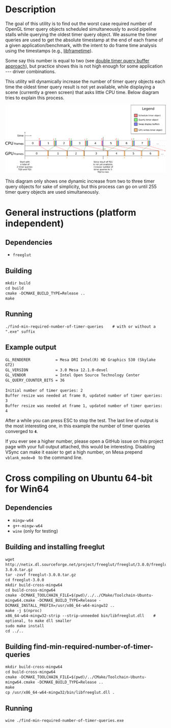 Description
===========

The goal of this utility is to find out
the worst case required number of OpenGL timer query objects scheduled simultaneously
to avoid pipeline stalls while querying the oldest timer query object.
We assume the timer queries are used to get
the absolute timestamp at the end of each frame of a given application/benchmark,
with the intent to do frame time analysis using the timestamps
(e.g., [libframetime](https://github.com/clbr/libframetime)).

Some say this number is equal to two (see [double timer query buffer approach](http://www.lighthouse3d.com/tutorials/opengl-timer-query/#highlighter_120514)),
but practice shows this is not high enough for some application --- driver combinations.

This utility will dynamically increase the number of timer query objects
each time the oldest timer query result is not yet available,
while displaying a scene (currently a green screen) that asks little CPU time.
Below diagram tries to explain this process.

[![pipeline.png](https://raw.githubusercontent.com/Eliasvan/find-min-required-number-of-timer-queries/master/doc/pipeline.png)](doc/pipeline.png)

This diagram only shows one dynamic increase from two to three timer query objects for sake of simplicity,
but this process can go on until 255 timer query objects are used simultaneously.


General instructions (platform independent)
===========================================

Dependencies
------------

- `freeglut`

Building
--------

	mkdir build
	cd build
	cmake -DCMAKE_BUILD_TYPE=Release ..
	make

Running
-------

	./find-min-required-number-of-timer-queries    # with or without a ".exe" suffix

Example output
--------------

	GL_RENDERER           = Mesa DRI Intel(R) HD Graphics 530 (Skylake GT2) 
	GL_VERSION            = 3.0 Mesa 12.1.0-devel
	GL_VENDOR             = Intel Open Source Technology Center
	GL_QUERY_COUNTER_BITS = 36
	
	Initial number of timer queries: 2
	Buffer resize was needed at frame 0, updated number of timer queries: 3
	Buffer resize was needed at frame 1, updated number of timer queries: 4

After a while you can press ESC to stop the test.
The last line of output is the most interesting one, in this example the number of timer queries converged to **`4`**.

If you ever see a higher number, please open a GitHub issue on this project page with your full output attached, this would be interesting.
Disabling VSync can make it easier to get a high number, on Mesa prepend `vblank_mode=0 ` to the command line.


Cross compiling on Ubuntu 64-bit for **Win64**
==============================================

Dependencies
------------

- `mingw-w64`
- `g++-mingw-w64`
- `wine` (only for testing)

Building and installing freeglut
--------------------------------

	wget http://netix.dl.sourceforge.net/project/freeglut/freeglut/3.0.0/freeglut-3.0.0.tar.gz
	tar -zxvf freeglut-3.0.0.tar.gz
	cd freeglut-3.0.0
	mkdir build-cross-mingw64
	cd build-cross-mingw64
	cmake -DCMAKE_TOOLCHAIN_FILE=$(pwd)/../../CMake/Toolchain-Ubuntu-mingw64.cmake -DCMAKE_BUILD_TYPE=Release -DCMAKE_INSTALL_PREFIX=/usr/x86_64-w64-mingw32 ..
	make -j $(nproc)
	x86_64-w64-mingw32-strip --strip-unneeded bin/libfreeglut.dll    # optional, to make dll smaller
	sudo make install
	cd ../..


Building find-min-required-number-of-timer-queries
--------------------------------------------------

	mkdir build-cross-mingw64
	cd build-cross-mingw64
	cmake -DCMAKE_TOOLCHAIN_FILE=$(pwd)/../CMake/Toolchain-Ubuntu-mingw64.cmake -DCMAKE_BUILD_TYPE=Release ..
	make
	cp /usr/x86_64-w64-mingw32/bin/libfreeglut.dll .

Running
-------

	wine ./find-min-required-number-of-timer-queries.exe
